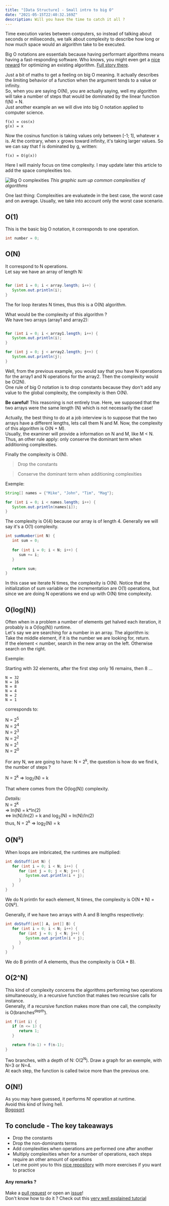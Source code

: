```yaml
---
title: "[Data Structure] - Small intro to big O"
date: "2021-05-15T22:40:32.169Z"
description: Will you have the time to catch it all ? 
---
```


Time execution varies between computers, so instead of talking about seconds or miliseconds, we talk about complexity to describe how long or how much space would an algorithm take to be executed.

Big O notations are essentials because having performant algorithms means having a fast-responding software. Who knows, you might even get a <a href="https://www.pcgamer.com/rockstar-thanks-gta-online-player-who-fixed-poor-load-times-official-update-coming/" target="_blank" rel="nofollow noopener noreferrer">nice reward</a> for optimizing an existing algorithm. <a href="https://nee.lv/2021/02/28/How-I-cut-GTA-Online-loading-times-by-70/" target="_blank" rel="nofollow noopener noreferrer">Full story there</a>.  

Just a bit of maths to get a feeling on big O meaning. It actually describes the limiting behavior of a function when the argument tends to a value or infinity.  
So, when you are saying O(N), you are actually saying, well my algorithm will take a number of steps that would be dominated by the linear function f(N) = N.  
Just another example an we will dive into big O notation applied to computer science.

```
f(x) = cos(x) 
g(x) = x
```

Now the cosinus function is taking values only between [-1; 1], whatever x is. At the contrary, when x grows toward infinity, it's taking larger values. So we can say that f is dominated by  g, written:

```
f(x) = O(g(x))
```

Here I will mainly focus on time complexity. I may update later this article to add the space complexities too.  

![Big O complexities](./complexity_chart.jpg)
*This graphic sum up common complexities of algorithms*

One last thing: Complexities are evaluatede in the best case, the worst case and on average. Usually, we take into account only the worst case scenario.  
## O(1)
This is the basic big O notation, it corresponds to one operation.

``` java
int number = 0;
```

## O(N)
It correspond to N operations.  
Let say we have an array of length N:

```java

for (int i = 0; i < array.length; i++) {
   System.out.println(i);
}

```

The for loop iterates N times, thus this is a O(N) algorithm.

What would be the complexity of this algorithm ?  
We have two arrays (array1 and array2):

```java

for (int i = 0; i < array1.length; i++) {
   System.out.println(i);
}

for (int j = 0; j < array2.length; j++) {
   System.out.println(j);
}


```

Well, from the previous example, you would say that you have N operations for the array1 and N operations for the array2. Then the complexity would be O(2N).  
One rule of big O notation is to drop constants because they don't add any value to the global complexity, the complexity is then O(N).  

**Be careful!** This reasoning is not entirely true. Here, we supposed that the two arrays were the same length (N) which is not necessarily the case!  

Actually, the best thing to do at a job interview is to suppose that the two arrays have a different lengths, lets call them N and M. Now, the complexity of this algorithm is O(N + M).  
Usually, the examiner will provide a information on N and M, like M < N. Thus, an other rule apply: only conserve the dominant term when additioning complexities.

Finally the complexity is O(N).

> Drop the constants

> Conserve the dominant term when additioning complexities

Exemple:

```java 
String[] names = {"Mike", "John", "Tim", "Mag"};

for (int i = 0; i < names.length; i++) {
   System.out.println(names[i]);
}


```

The complexity is O(4) because our array is of length 4. Generally we will say it's a O(1) complexity.

```java 
int sumNumber(int N) {
   int sum = 0;
   
   for (int i = 0; i < N; i++) {
      sum += i;
   }

   return sum;
}

```

In this case we iterate N times, the complexity is O(N). Notice that the initialization of sum variable or the incrementation are O(1) operations, but since we are doing N operations we end up with O(N) time complexity.

## O(log(N))

Often when in a problem a number of elements get halved each iteration, it probably is a O(log(N)) runtime.  
Let's say we are searching for a number in an array. The algorithm is:  
Take the middle element, if it is the number we are looking for, return.  
If the element < number, search in the new array on the left. Otherwise search on the right.  

Exemple:  

Starting with 32 elements, after the first step only 16 remains, then 8 ...

```
N = 32
N = 16
N = 8
N = 4
N = 2
N = 1

```
 corresponds to:

N = 2<sup>5</sup>  
N = 2<sup>4</sup>  
N = 2<sup>3</sup>  
N = 2<sup>2</sup>  
N = 2<sup>1</sup>  
N = 2<sup>0</sup>  

For any N, we are going to have: N = 2<sup>k</sup>, the question is how do we find k, the number of steps ?  

N = 2<sup>k</sup> ⇒ log<sub>2</sub>(N) = k  

That where comes from the O(log(N)) complexity.  


_Details:_  
N = 2<sup>k</sup>  
⇒ ln(N) = k*ln(2)  
⇔ ln(N)/ln(2) = k and log<sub>2</sub>(N) = ln(N)/ln(2)  
thus, N = 2<sup>k</sup> ⇒ log<sub>2</sub>(N) = k


## O(N²)

When loops are imbricated, the runtimes are multiplied:

```java
int doStuff(int N) {
   for (int i = 0; i < N; i++) {
      for (int j = 0; j < N; j++) {
         System.out.println(i + j);
      }
   }
}

```

We do N println for each element, N times, the complexity is O(N * N) = O(N²).

Generally, if we have two arrays with A and B lengths respectively:

```java
int doStuff(int[] A, int[] B) {
   for (int i = 0; i < N; i++) {
      for (int j = 0; j < N; j++) {
         System.out.println(i + j);
      }
   }
}

```

We do B println of A elements, thus the complexity is O(A * B).


## O(2^N)
This kind of complexity concerns the algorithms performing two operations simultaneously, in a recursive function that makes two recursive calls for instance.  
Generally, if a recursive function makes more than one call, the complexity is O(branches<sup>depth</sup>).  

```java
int f(int i) {
   if (n <= 1) {
      return 1;
   }

   return f(n-1) + f(n-1);
}
```

Two branches, with a depth of N: O(2<sup>N</sup>). Draw a graph for an exemple, with N=3 or N=4.  
At each step, the function is called twice more than the previous one.  


## O(N!)

As you may have guessed, it performs N! operation at runtime.  
Avoid this kind of living hell.  
[Bogosort](https://en.wikipedia.org/wiki/Bogosort)


## To conclude - The key takeaways
- Drop the constants
- Drop the non-dominants terms
- Add complexities when operations are performed one after another
- Multiply complexities when for a number of operations, each steps require an other amount of operations
- Let me point you to this <a href="https://gist.github.com/jhwheeler/995dab35210c550b51b3b4160933a541" target="_blank" rel="nofollow noopener noreferrer">nice repository</a> with more exercises if you want to practice

#### Any remarks ?

Make a [pull request](https://github.com/ackermannQ/quentinackermann) or open an [issue](https://github.com/ackermannQ/quentinackermann/issues)!  
Don't know how to do it ? Check out this [very well explained tutorial](https://opensource.com/article/19/7/create-pull-request-github)

